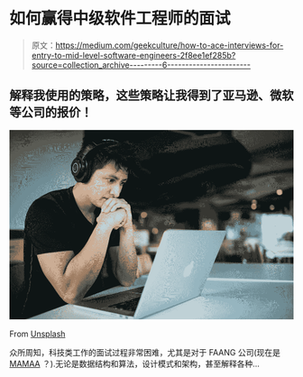 # 如何赢得中级软件工程师的面试

> 原文：<https://medium.com/geekculture/how-to-ace-interviews-for-entry-to-mid-level-software-engineers-2f8ee1ef285b?source=collection_archive---------6----------------------->

## 解释我使用的策略，这些策略让我得到了亚马逊、微软等公司的报价！

![](img/366146bada24d0068701be8049b8e7f5.png)

From [Unsplash](https://unsplash.com/photos/4-EeTnaC1S4)

众所周知，科技类工作的面试过程非常困难，尤其是对于 FAANG 公司(现在是 [MAMAA](https://fortune.com/2021/10/29/faang-mamaa-jim-cramer-tech-facebook-meta/) ？).无论是数据结构和算法，设计模式和架构，甚至解释各种…